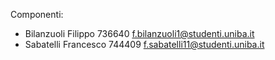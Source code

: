 Componenti:
- Bilanzuoli Filippo   736640 f.bilanzuoli1@studenti.uniba.it
- Sabatelli Francesco  744409 f.sabatelli11@studenti.uniba.it 

